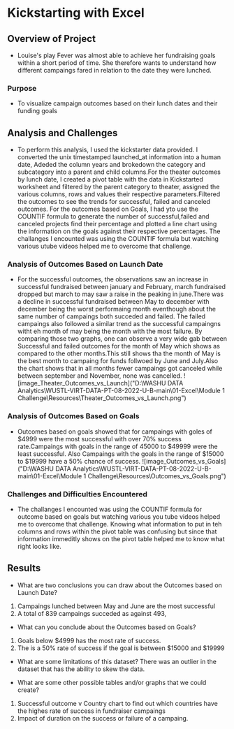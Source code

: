 # Kickstarting with Excel

## Overview of Project
- Louise's play Fever was almost able to achieve her fundraising goals within a short period of time. 
She therefore wants to understand how different campaings fared in relation to the date they were lunched.

### Purpose
- To visualize campaign outcomes based on their lunch dates and their funding goals

## Analysis and Challenges
- To perform this analysis, I used the kickstarter data provided. I converted the unix timestamped launched_at information into a human date, Adeded the column years and brokedown the category and subcategory into a parent and child  columns.For the theater outcomes by lunch date, I created a pivot table with the data in Kickstarted worksheet and filtered by the parent category to theater, assigned the various columns, rows and values their respective parameters.Filtered the outcomes to see the trends for successful, failed and canceled outcomes.
For the outcomes based on Goals, I had yto use the COUNTIF formula to generate the number of successful,failed and canceled projects find their percentage and plotted a line chart using the information on the goals against their respective percentages. The challanges I encounted was using the COUNTIF formula but watching various utube videos helped me to overcome that challenge.   

### Analysis of Outcomes Based on Launch Date
- For the successful outcomes, the observations saw an increase in successful fundraised between january and February, march fundraised dropped but march to may saw a raise in the peaking in june.There was a decline in successful fundraised between May to december with december being the worst performaing month eventhough about the same number of campaings both succeded and failed. The failed campaings also followed a similar trend as the successful campaingns witht eh month of may being the month with the most failure. By comparing those two graphs, one can observe a very wide gab between Successful and failed outcomes for the month of May which shows as compared to the other months.This still shows tha the month of May is the best month to campaing for funds follwoed by June and July.Also the chart shows that in all months fewer campaings got canceled while between september and November, none was cancelled.
![image_Theater_Outcomes_vs_Launch]("D:\WASHU DATA Analytics\WUSTL-VIRT-DATA-PT-08-2022-U-B-main\01-Excel\Module 1 Challenge\Resources\Theater_Outcomes_vs_Launch.png")
 
### Analysis of Outcomes Based on Goals
- Outcomes based on goals showed that for campaings with goles of $4999 were the most successful with over 70% success rate.Campaings with goals in the range of 45000 to $49999 were the least successful. Also Campaings with the goals in the range of $15000 to $19999 have a 50% chance of success.
![image_Outcomes_vs_Goals]("D:\WASHU DATA Analytics\WUSTL-VIRT-DATA-PT-08-2022-U-B-main\01-Excel\Module 1 Challenge\Resources\Outcomes_vs_Goals.png")

### Challenges and Difficulties Encountered
- The challanges I encounted was using the COUNTIF formula for outcome based on goals but watching various you tube videos helped me to overcome that challenge. Knowing what information to put in teh columns and rows within the pivot table was confusing but since that information immeditly shows on the pivot table helped me to know what right looks like.

## Results

- What are two conclusions you can draw about the Outcomes based on Launch Date?
1. Campaings lunched between May and June are the most successful
2. A total of 839 campaings succeded as against 493,

- What can you conclude about the Outcomes based on Goals?
1. Goals below $4999 has the most rate of success.
2. The is a 50% rate of success if the goal is between $15000 and $19999 

- What are some limitations of this dataset?
There was an outlier in the dataset that has the ability to skew the data.

- What are some other possible tables and/or graphs that we could create?
1. Successful outcome v Country chart to find out which countries have the highes rate of success in fundraiser campaings
2. Impact of duration on the success or failure of a campaing.



